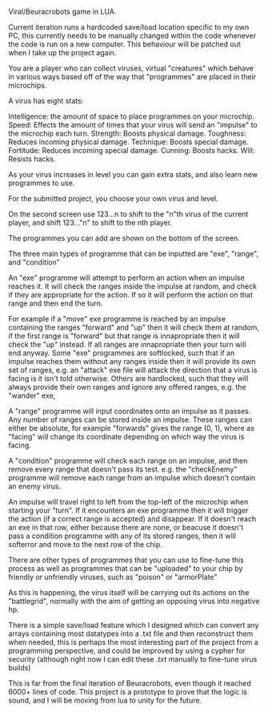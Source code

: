Viral/Beuracrobots game in LUA.

Current iteration runs a hardcoded save/load location specific to my own PC, this currently needs to be manually changed within the code whenever the code is run on a new computer.
This behaviour will be patched out when I take up the project again.


You are a player who can collect viruses, virtual "creatures" which behave in various ways based off of the way that "programmes" are placed in their microchips.

A virus has eight stats:

Intelligence: the amount of space to place programmes on your microchip.
Speed: Effects the amount of times that your virus will send an "impulse" to the microchip each turn.
Strength: Boosts physical damage.
Toughness: Reduces incoming physical damage.
Technique: Boosts special damage.
Fortitude: Reduces incoming special damage.
Cunning: Boosts hacks.
Will: Resists hacks.

As your virus increases in level you can gain extra stats, and also learn new programmes to use.

For the submitted project, you choose your own virus and level.

On the second screen use 123...n to shift to the "n"th virus of the current player, and shift 123..."n" to shift to the nth player.

The programmes you can add are shown on the bottom of the screen.

The three main types of programme that can be inputted are "exe", "range", and "condition"

An "exe" programme will attempt to perform an action when an impulse reaches it. It will check the ranges inside the impulse at random, and check if they are appropriate for the action. If so it will perform the action on that range and then end the turn.

For example if a "move" exe programme is reached by an impulse containing the ranges "forward" and "up" then it will check them at random, if the first range is "forward" but that range is innapropriate then it will check the "up" instead. If all ranges are innapropriate then your turn will end anyway.
Some "exe" programmes are softlocked, such that if an impulse reaches them without any ranges inside then it will provide its own set of ranges, e.g. an "attack" exe file will attack the direction that a virus is facing is it isn't told otherwise. Others are hardlocked, such that they will always provide their own ranges and ignore any offered ranges, e.g. the "wander" exe,

A "range" programme will input coordinates onto an impulse as it passes. Any number of ranges can be stored inside an impulse. These ranges can either be absolute, for example "forwards" gives the range (0, 1), where as "facing" will change its coordinate depending on which way the virus is facing.

A "condition" programme will check each range on an impulse, and then remove every range that doesn't pass its test. e.g. the "checkEnemy" programme will remove each range from an impulse which doesn't contain an enemy virus.

An impulse will travel right to left from the top-left of the microchip when starting your "turn". If it encounters an exe programme then it will trigger the action (if a correct range is accepted) and disappear.
If it doesn't reach an exe in that row, either because there are none, or beacuse it doesn't pass a condition programme with any of its stored ranges, then it will softerror and move to the next row of the chip.

There are other types of programmes that you can use to fine-tune this process as well as programmes that can be "uploaded" to your chip by friendly or unfriendly viruses, such as "poison" or "armorPlate"

As this is happening, the virus itself will be carrying out its actions on the "battlegrid", normally with the aim of getting an opposing virus into negative hp.

There is a simple save/load feature which I designed which can convert any arrays containing most datatypes into a .txt file and then reconstruct them when needed, this is perhaps the most interesting part of the project from a programming perspective, and could be improved by using a cypher for security (although right now I can edit these .txt manually to fine-tune virus builds)

This is far from the final iteration of Beuracrobots, even though it reached 6000+ lines of code. This project is a prototype to prove that the logic is sound, and I will be moving from lua to unity for the future.
